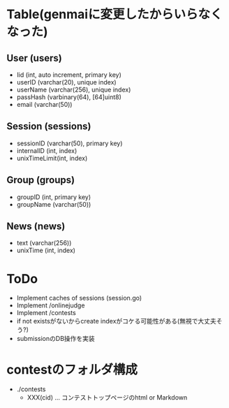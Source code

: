 # Table(genmaiに変更したからいらなくなった)

## User (users)
- Iid (int, auto increment, primary key)
- userID (varchar(20), unique index)
- userName (varchar(256), unique index)
- passHash (varbinary(64), \[64\]uint8)
- email (varchar(50))

## Session (sessions)
- sessionID (varchar(50), primary key)
- internalID (int, index)
- unixTimeLimit(int, index)

## Group (groups)
- groupID (int, primary key)
- groupName (varchar(50))

## News (news)
- text (varchar(256))
- unixTime (int, index)

# ToDo
- Implement caches of sessions (session.go)
- Implement /onlinejudge
- Implement /contests
- if not existsがないからcreate indexがコケる可能性がある(無視で大丈夫そう?)
- submissionのDB操作を実装

# contestのフォルダ構成
- ./contests
    - XXX(cid) ... コンテストトップページのhtml or Markdown
